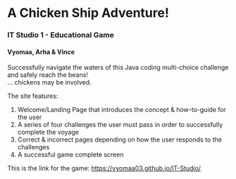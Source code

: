 # A Chicken Ship Adventure!
### IT Studio 1 - Educational Game
#### Vyomaa, Arha & Vince

Successfully navigate the waters of this Java coding multi-choice challenge and safely reach the beans!  
... chickens may be involved.

The site features:  
1. Welcome/Landing Page that introduces the concept & how-to-guide for the user
2. A series of four challenges the user must pass in order to successfully complete the voyage
3. Correct & incorrect pages depending on how the user responds to the challenges
4. A successful game complete screen

This is the link for the game: 
https://vyomaa03.github.io/IT-Studio/